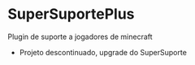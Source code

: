 # SuperSuportePlus
Plugin de suporte a jogadores de minecraft


* Projeto descontinuado, upgrade do SuperSuporte

